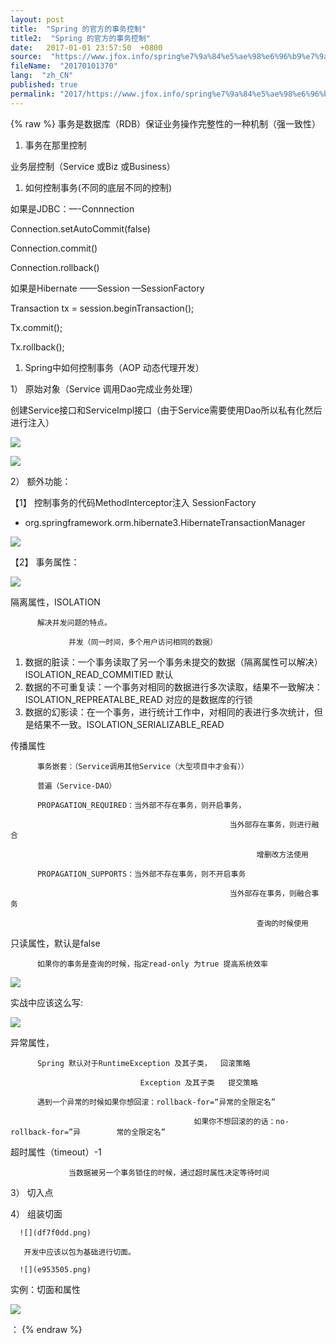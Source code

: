 ```yaml
---
layout: post
title:  "Spring 的官方的事务控制"
title2:  "Spring 的官方的事务控制"
date:   2017-01-01 23:57:50  +0800
source:  "https://www.jfox.info/spring%e7%9a%84%e5%ae%98%e6%96%b9%e7%9a%84%e4%ba%8b%e5%8a%a1%e6%8e%a7%e5%88%b6.html"
fileName:  "20170101370"
lang:  "zh_CN"
published: true
permalink: "2017/https://www.jfox.info/spring%e7%9a%84%e5%ae%98%e6%96%b9%e7%9a%84%e4%ba%8b%e5%8a%a1%e6%8e%a7%e5%88%b6.html"
---
```

{% raw %}
事务是数据库（RDB）保证业务操作完整性的一种机制（强一致性）

1. 事务在那里控制

业务层控制（Service 或Biz 或Business）

1. 如何控制事务(不同的底层不同的控制)

如果是JDBC：—-Connnection

Connection.setAutoCommit(false)

Connection.commit()

Connection.rollback()

如果是Hibernate ——Session —SessionFactory

Transaction tx = session.beginTransaction();

Tx.commit();

Tx.rollback();

1. Spring中如何控制事务（AOP 动态代理开发）

1） 原始对象（Service 调用Dao完成业务处理）

创建Service接口和ServiceImpl接口（由于Service需要使用Dao所以私有化然后进行注入）

 ![](5b40a9e.png)

![](137fd3c.png)

2） 额外功能：

【1】     控制事务的代码MethodInterceptor注入 SessionFactory

- org.springframework.orm.hibernate3.HibernateTransactionManager

 ![](56cdd97.png)

【2】     事务属性：

 ![](d15aed7.png)

隔离属性，ISOLATION

          解决并发问题的特点。

                 并发（同一时间，多个用户访问相同的数据）

1. 数据的脏读：一个事务读取了另一个事务未提交的数据（隔离属性可以解决）ISOLATION_READ_COMMITIED      默认
2. 数据的不可重复读：一个事务对相同的数据进行多次读取，结果不一致解决：ISOLATION_REPREATALBE_READ    对应的是数据库的行锁
3. 数据的幻影读：在一个事务，进行统计工作中，对相同的表进行多次统计，但是结果不一致。ISOLATION_SERIALIZABLE_READ

传播属性

          事务嵌套：（Service调用其他Service（大型项目中才会有））

          普遍（Service-DAO）

          PROPAGATION_REQUIRED：当外部不存在事务，则开启事务，

                                                     当外部存在事务，则进行融合

                                                           增删改方法使用

          PROPAGATION_SUPPORTS：当外部不存在事务，则不开启事务

                                                     当外部存在事务，则融合事务

                                                           查询的时候使用

只读属性，默认是false

          如果你的事务是查询的时候，指定read-only 为true 提高系统效率

 ![](7319559.png)

实战中应该这么写:

 ![](c571851.png)

异常属性，

          Spring 默认对于RuntimeException 及其子类，  回滚策略

                                 Exception 及其子类   提交策略

          遇到一个异常的时候如果你想回滚：rollback-for=“异常的全限定名”

                                             如果你不想回滚的的话：no-rollback-for=”异        常的全限定名”

超时属性（timeout）-1

                 当数据被另一个事务锁住的时候，通过超时属性决定等待时间

3） 切入点

4） 组装切面

      ![](df7f0dd.png)

       开发中应该以包为基础进行切面。

      ![](e953505.png)

实例：切面和属性

 ![](b28fb9a.png)

：
{% endraw %}